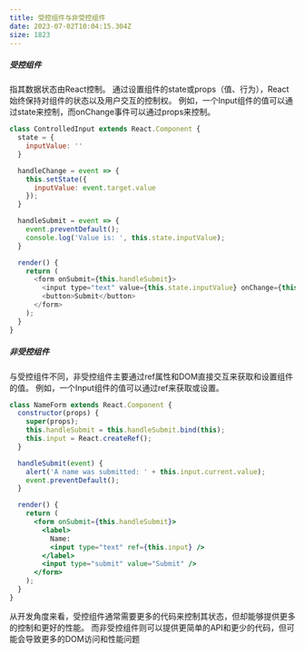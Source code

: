 ```yaml
---
title: 受控组件与非受控组件
date: 2023-07-02T10:04:15.304Z
size: 1823
---
```

##### 受控组件
指其数据状态由React控制。
通过设置组件的state或props（值、行为），React始终保持对组件的状态以及用户交互的控制权。
例如，一个Input组件的值可以通过state来控制，而onChange事件可以通过props来控制。
```js
class ControlledInput extends React.Component {
  state = {
    inputValue: ''
  }

  handleChange = event => {
    this.setState({
      inputValue: event.target.value
    });
  }

  handleSubmit = event => {
    event.preventDefault();
    console.log('Value is: ', this.state.inputValue);
  }

  render() {
    return (
      <form onSubmit={this.handleSubmit}>
        <input type="text" value={this.state.inputValue} onChange={this.handleChange} />
        <button>Submit</button>
      </form>
    );
  }
}
```

##### 非受控组件
与受控组件不同，非受控组件主要通过ref属性和DOM直接交互来获取和设置组件的值。
例如，一个Input组件的值可以通过ref来获取或设置。
```jsx
class NameForm extends React.Component {
  constructor(props) {
    super(props);
    this.handleSubmit = this.handleSubmit.bind(this);
    this.input = React.createRef();
  }

  handleSubmit(event) {
    alert('A name was submitted: ' + this.input.current.value);
    event.preventDefault();
  }

  render() {
    return (
      <form onSubmit={this.handleSubmit}>
        <label>
          Name:
          <input type="text" ref={this.input} />
        </label>
        <input type="submit" value="Submit" />
      </form>
    );
  }
}
```

从开发角度来看，受控组件通常需要更多的代码来控制其状态，但却能够提供更多的控制和更好的性能。
而非受控组件则可以提供更简单的API和更少的代码，但可能会导致更多的DOM访问和性能问题
